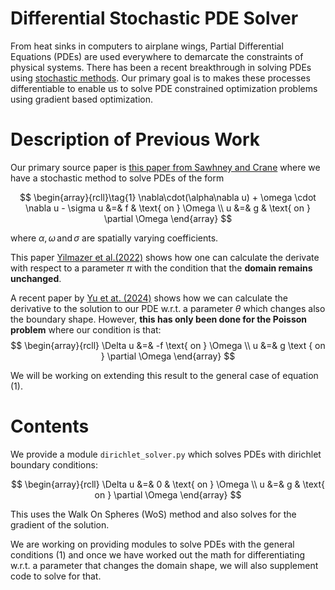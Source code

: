 # Differential Stochastic PDE Solver
From heat sinks in computers to airplane wings, Partial Differential Equations (PDEs) are used everywhere to demarcate the constraints of physical systems. There has been a recent breakthrough in solving PDEs using [stochastic methods](https://cs.dartmouth.edu/~wjarosz/publications/sawhneyseyb22gridfree.html). Our primary goal is to makes these processes differentiable to enable us to solve PDE constrained optimization problems using gradient based optimization.

# Description of Previous Work
Our primary source paper is [this paper from Sawhney and Crane](https://cs.dartmouth.edu/~wjarosz/publications/sawhneyseyb22gridfree.html) where we have a stochastic method to solve PDEs of the form 

$$
   \begin{array}{rcll}\tag{1}
    \nabla\cdot(\alpha\nabla u) + \omega \cdot \nabla u - \sigma u &=& f & \text{ on } \Omega \\
    u &=& g & \text{ on } \partial \Omega
   \end{array}
$$

where $\alpha,\omega \, \text{and} \,\sigma$ are spatially varying coefficients. 

This paper [Yilmazer et al.(2022)](https://arxiv.org/pdf/2208.02114) shows how one can calculate the derivate with respect to a parameter $\pi$ with the condition that the **domain remains unchanged**.

A recent paper by [Yu et at. (2024)](https://www.shuangz.com/projects/diff-wos-sg24/diff-wos-sg24.pdf) shows how we can calculate the derivative to the solution to our PDE w.r.t. a parameter $\theta$ which changes also the boundary shape. However, **this has only been done for the Poisson problem** where our condition is that: 
$$
   \begin{array}{rcll}
     \Delta u &=& -f \text{ on } \Omega \\
     u &=& g \text { on } \partial \Omega
   \end{array}
$$


We will be working on extending this result to the general case of equation (1).
# Contents
We provide a module ``dirichlet_solver.py`` which solves PDEs with dirichlet boundary conditions: 

$$
   \begin{array}{rcll}
     \Delta u &=& 0 & \text{ on } \Omega \\
     u &=& g & \text{ on } \partial \Omega
   \end{array}
$$

This uses the Walk On Spheres (WoS) method and also solves for the gradient of the solution. 

We are working on providing modules to solve PDEs with the general conditions (1) and once we have worked out the math for differentiating w.r.t. a parameter that changes the domain shape, we will also supplement code to solve for that.  

